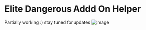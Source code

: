 # Elite Dangerous Addd On Helper

Partially working :) stay tuned for updates
![image](https://user-images.githubusercontent.com/5197831/204155616-e8fe7041-8ec2-4d44-a16d-3fb279a74e64.png)

